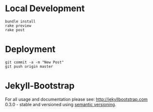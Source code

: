 # Local Development
```
bundle install
rake preview
rake post
```

# Deployment
```
git commit -a -m "New Post"
git push origin master
```

# Jekyll-Bootstrap
For all usage and documentation please see: <http://jekyllbootstrap.com>
0.3.0 - stable and versioned using [semantic versioning](http://semver.org/).
